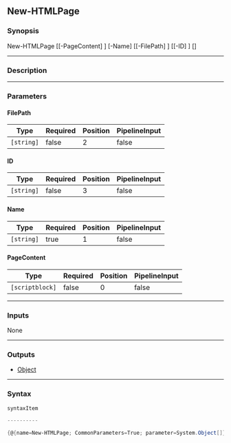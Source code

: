 New-HTMLPage
------------

### Synopsis

New-HTMLPage [[-PageContent] <scriptblock>] [-Name] <string> [[-FilePath] <string>] [[-ID] <string>] [<CommonParameters>]

---

### Description

---

### Parameters
#### **FilePath**

|Type      |Required|Position|PipelineInput|
|----------|--------|--------|-------------|
|`[string]`|false   |2       |false        |

#### **ID**

|Type      |Required|Position|PipelineInput|
|----------|--------|--------|-------------|
|`[string]`|false   |3       |false        |

#### **Name**

|Type      |Required|Position|PipelineInput|
|----------|--------|--------|-------------|
|`[string]`|true    |1       |false        |

#### **PageContent**

|Type           |Required|Position|PipelineInput|
|---------------|--------|--------|-------------|
|`[scriptblock]`|false   |0       |false        |

---

### Inputs
None

---

### Outputs
* [Object](https://learn.microsoft.com/en-us/dotnet/api/System.Object)

---

### Syntax
```PowerShell
syntaxItem
```
```PowerShell
----------
```
```PowerShell
{@{name=New-HTMLPage; CommonParameters=True; parameter=System.Object[]}}
```
